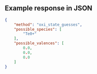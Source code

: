 

## Example response in JSON

```json
{
    "method": "oxi_state_guesses",
    "possible_species": [
        "Te0+"
    ],
    "possible_valences": [
        0.0,
        0.0,
        0.0
    ]
}
```

